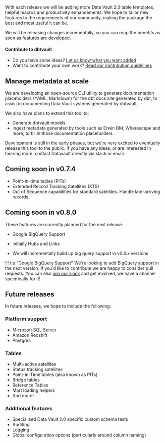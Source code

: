 With each release we will be adding more Data Vault 2.0 table templates, helpful macros and productivity enhancements.
We hope to tailor new features to the requirements of our community, making the package 
the best and most useful it can be.

We will be releasing changes incrementally, so you can reap the benefits as soon as features are developed.

#### Contribute to dbtvault

- Do you have some ideas? [Let us know what you want added](https://github.com/Datavault-UK/dbtvault/issues)
- Want to contribute your own work? [Read our contribution guidelines](https://github.com/Datavault-UK/dbtvault/blob/master/CONTRIBUTING.md)


## Manage metadata at scale

We are developing an open-source CLI utility to generate documentation placeholders (YAML, Markdown) for 
the dbt docs site generated by dbt, to assist in documenting Data Vault systems generated by dbtvault.

We also have plans to extend this tool to:

- Generate dbtvault models
- Ingest metadata generated by tools such as Erwin DM, Wherescape and more, to fill in those documentation placeholders.

Development is still in the early phases, but we're very excited to eventually release this tool to the public. 
If you have any ideas, or are interested in hearing more, contact Datavault directly via slack or email.

## Coming soon in v0.7.4

- Point-in-time tables (PITs)
- Extended Record Tracking Satellites (XTS)
- Out of Sequence capabilities for standard satellites. Handle late-arriving records. 

## Coming soon in v0.8.0

These features are currently planned for the next release.

- Google BigQuery Support
  
- Initially Hubs and Links
    
- We will incrementally build up big query support in v0.8.x versions

!!! tip "Google BigQuery Support"
    We're looking to add BigQuery support in the next version. If you'd like to contribute we are happy to consider pull requests.
    You can also [join our slack](https://dbtvault.slack.com/join/shared_invite/enQtODY5MTY3OTIyMzg2LWJlZDMyNzM4YzAzYjgzYTY0MTMzNTNjN2EyZDRjOTljYjY0NDYyYzEwMTlhODMzNGY3MmU2ODNhYWUxYmM2NjA#/)
    and get involved, we have a channel specifically for it!
    
## Future releases

In future releases, we hope to include the following:

### Platform support

- Microsoft SQL Server
- Amazon Redshift
- Postgres 
    
### Tables

- Multi-active satellites
- Status tracking satellites
- Point-in-Time tables (also known as PITs)
- Bridge tables
- Reference Tables
- Mart loading helpers
- And more!

### Additional features

- Specialised Data Vault 2.0 specific custom schema tests
- Auditing 
- Logging
- Global configuration options (particularly around column naming)
